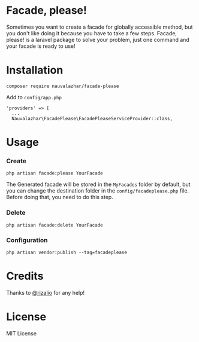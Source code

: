 # Facade, please!
Sometimes you want to create a facade for globally accessible method, but you don't like doing it because you have to take a few steps. Facade, please! is a laravel package to solve your problem, just one command and your facade is ready to use!

# Installation
```
composer require nauvalazhar/facade-please
```
Add to `config/app.php`
```
'providers' => [
  ...
  Nauvalazhar\FacadePlease\FacadePleaseServiceProvider::class,
```

# Usage
### Create
```
php artisan facade:please YourFacade
```
The Generated facade will be stored in the `MyFacades` folder by default, but you can change the destination folder in the `config/facadeplease.php` file. Before doing that, you need to do this step.

### Delete
```
php artisan facade:delete YourFacade
```

### Configuration
```
php artisan vendor:publish --tag=facadeplease
```

# Credits
Thanks to [@rizalio](https://github.com/rizalio) for any help!

# License
MIT License
